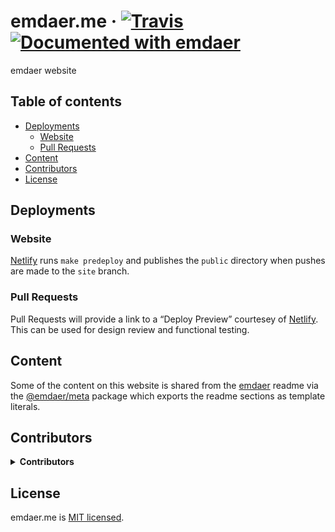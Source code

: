 <!--
  This file was generated by emdaer

  Its template can be found at .emdaer/README.emdaer.md
-->

# emdaer.me · [![Travis](https://img.shields.io/travis/emdaer/emdaer.svg?style=flat-square)](https://travis-ci.org/emdaer/emdaer.github.io/) [![Documented with emdaer](https://img.shields.io/badge/📓-documented%20with%20emdaer-F06632.svg?style=flat-square)](https://github.com/emdaer/emdaer)

emdaer website

## Table of contents

<!-- toc -->

- [Deployments](#deployments)
  * [Website](#website)
  * [Pull Requests](#pull-requests)
- [Content](#content)
- [Contributors](#contributors)
- [License](#license)

<!-- tocstop -->

## Deployments

### Website

[Netlify](https://app.netlify.com/sites/sleepy-almeida-dd718d/settings/deploys#continuous-deployment) runs `make predeploy` and publishes the `public` directory when pushes are made to the `site` branch.

### Pull Requests

Pull Requests will provide a link to a &#8220;Deploy Preview&#8221; courtesey of [Netlify](https://www.netlify.com/docs/continuous-deployment/#branches-deploys). This can be used for design review and functional testing.

## Content

Some of the content on this website is shared from the [emdaer](https://github.com/emdaer/emdaer) readme via the [@emdaer/meta](https://www.npmjs.com/package/@emdaer/meta) package which exports the readme sections as template literals.

## Contributors

<details>
<summary><strong>Contributors</strong></summary><br />
<a title="I build multi-channel publishing systems and web applications at @fourkitchens." href="https://github.com/infiniteluke">
  <img align="left" src="https://avatars0.githubusercontent.com/u/1127238?s=24" />
</a>
<strong>Luke Herrington</strong>
<br /><br />
<a href="https://github.com/flipactual">
  <img align="left" src="https://avatars0.githubusercontent.com/u/1306968?s=24" />
</a>
<strong>Flip</strong>
<br /><br />
</details>

## License

emdaer.me is [MIT licensed](./LICENSE).





